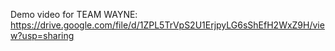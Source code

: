 Demo video for TEAM WAYNE:
https://drive.google.com/file/d/1ZPL5TrVpS2U1ErjpyLG6sShEfH2WxZ9H/view?usp=sharing
